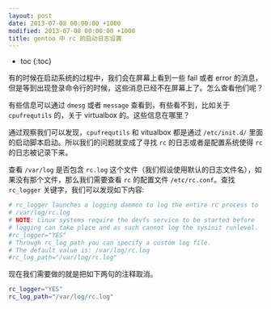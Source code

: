 ```yaml
---
layout: post
date: 2013-07-08 00:00:00 +1000
modified: 2013-07-08 00:00:00 +1000
title: gentoo 中 rc 的启动日志设置
---
```

* toc
{:toc}

有的时候在启动系统的过程中，我们会在屏幕上看到一些 fail 或者 error 的消息，但是等到出现登录命令行的时候，这些消息已经不在屏幕上了。怎么查看他们呢？

有些信息可以通过 `dmesg` 或者 `message` 查看到，有些看不到，比如关于 `cpufrequtils` 的，关于 virtualbox 的。这些信息在哪里？

通过观察我们可以发现，`cpufrequtils` 和 vitualbox 都是通过 `/etc/init.d/` 里面的启动脚本启动。所以我们的问题就变成了寻找 `rc` 的日志或者是配置系统使得 `rc` 的日志被记录下来。

查看 `/var/log` 是否包含 `rc.log` 这个文件（我们假设使用默认的日志文件名），如果没有那个文件，那么我们需要查看 `rc` 的配置文件 `/etc/rc.conf`。查找 `rc_logger` 关键字，我们可以发现如下内容:

~~~ sh
# rc_logger launches a logging daemon to log the entire rc process to
# /var/log/rc.log
# NOTE: Linux systems require the devfs service to be started before
# logging can take place and as such cannot log the sysinit runlevel.
#rc_logger="YES"
# Through rc_log_path you can specify a custom log file.
# The default value is: /var/log/rc.log
#rc_log_path="/var/log/rc.log"
~~~

现在我们需要做的就是把如下两句的注释取消。

~~~ sh
rc_logger="YES"
rc_log_path="/var/log/rc.log"
~~~
